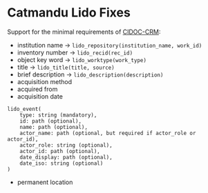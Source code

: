 # Catmandu Lido Fixes

Support for the minimal requirements of [CIDOC-CRM](https://www.projectcest.be/wiki/Standaard:CIDOC-richtlijnen):

* institution name -> `lido_repository(institution_name, work_id)`
* inventory number -> `lido_recid(rec_id)`
* object key word -> `lido_worktype(work_type)`
* title -> `lido_title(title, source)`
* brief description -> `lido_description(description)`
* acquisition method
* acquired from
* acquisition date

> 
```
lido_event(
	type: string (mandatory),
	id: path (optional),
	name: path (optional),
	actor_name: path (optional, but required if actor_role or actor_id),
	actor_role: string (optional),
	actor_id: path (optional),
	date_display: path (optional),
	date_iso: string (optional)
)
```

* permanent location
